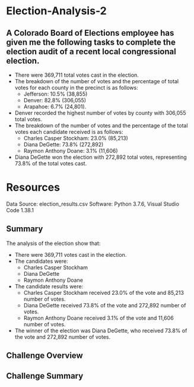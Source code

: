 # Election-Analysis-2

## A Colorado Board of Elections employee has given me the following tasks to complete the election audit of a recent local congressional election.

* There were 369,711 total votes cast in the election.
* The breakdown of the number of votes and the percentage of total votes for each county in the precinct is as follows: 
  * Jefferson: 10.5% (38,855)
  * Denver: 82.8% (306,055)
  * Arapahoe: 6.7% (24,801).
* Denver recorded the highest number of votes by county with 306,055 total votes.  
* The breakdown of the number of votes and the percentage of the total votes each candidate received is as follows:
  * Charles Casper Stockham: 23.0% (85,213)
  * Diana DeGette: 73.8% (272,892)
  * Raymon Anthony Doane: 3.1% (11,606)
* Diana DeGette won the election with 272,892 total votes, representing 73.8% of the total votes cast.

# Resources
Data Source: election_results.csv
Software: Python 3.7.6, Visual Studio Code 1.38.1

## Summary
The analysis of the election show that:
- There were 369,711 votes cast in the election.
- The candidates were:
  - Charles Casper Stockham
  - Diana DeGette
  - Raymon Anthony Doane
- The candidate results were:
  - Charles Casper Stockham received 23.0% of the vote and 85,213 number of votes.
  - Diana DeGette received 73.8% of the vote and 272,892 number of votes.
  - Raymon Anthony Doane received 3.1% of the vote and 11,606 number of votes.
- The winner of the election was Diana DeGette, who received 73.8% of the vote and 272,892 number of votes.   
  
## Challenge Overview

## Challenge Summary
